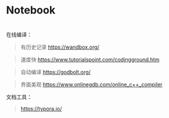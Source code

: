 # Notebook

# 

在线编译：

> 有历史记录   https://wandbox.org/

> 速度快          https://www.tutorialspoint.com/codingground.htm

> 自动编译     https://godbolt.org/

> 界面美观    https://www.onlinegdb.com/online_c++_compiler



文档工具：

>  https://typora.io/